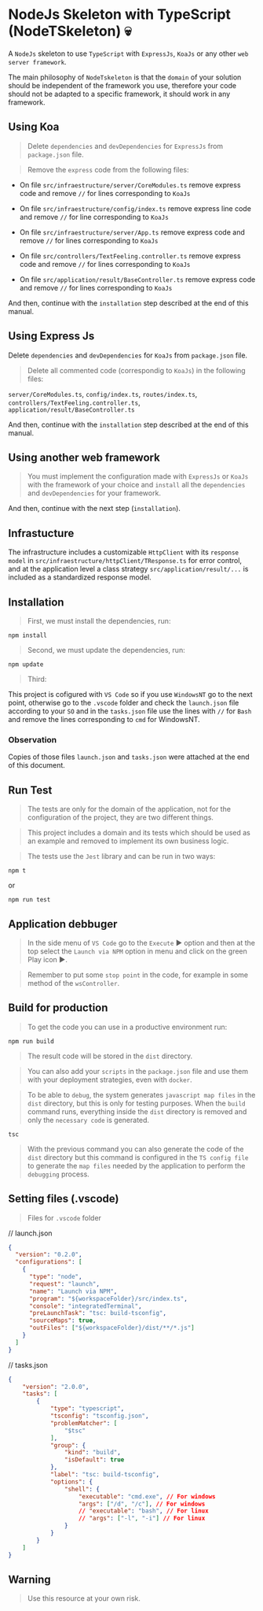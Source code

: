 # NodeJs Skeleton with TypeScript (NodeTSkeleton) 💀

A `NodeJs` skeleton to use `TypeScript` with `ExpressJs`, `KoaJs` or any other `web server framework`.

The main philosophy of `NodeTskeleton` is that the `domain` of your solution should be independent of the framework you use, therefore your code should not be adapted to a specific framework, it should work in any framework.

## Using Koa

> Delete `dependencies` and `devDependencies` for `ExpressJs` from `package.json` file.

> Remove the `express` code from the following files:

- On file `src/infraestructure/server/CoreModules.ts` remove express code and remove `//` for lines corresponding to `KoaJs`

- On file `src/infraestructure/config/index.ts` remove express line code and remove `//` for line corresponding to `KoaJs`

- On file `src/infraestructure/server/App.ts` remove express code and remove `//` for lines corresponding to `KoaJs`

- On file `src/controllers/TextFeeling.controller.ts` remove express code and remove `//` for lines corresponding to `KoaJs`

- On file `src/application/result/BaseController.ts` remove express code and remove `//` for lines corresponding to `KoaJs`

And then, continue with the `installation` step described at the end of this manual.

## Using Express Js

Delete `dependencies` and `devDependencies` for `KoaJs` from `package.json` file.

> Delete all commented code (correspondig to `KoaJs`) in the following files:

`server/CoreModules.ts`, `config/index.ts`, `routes/index.ts`, `controllers/TextFeeling.controller.ts`, `application/result/BaseController.ts`

And then, continue with the `installation` step described at the end of this manual.

## Using another web framework

> You must implement the configuration made with `ExpressJs` or `KoaJs` with the framework of your choice and `install` all the `dependencies` and `devDependencies` for your framework.

And then, continue with the next step (`installation`).

## Infrastucture

The infrastructure includes a customizable `HttpClient` with its `response model` in `src/infraestructure/httpClient/TResponse.ts` for error control, and at the application level a class strategy `src/application/result/...` is included as a standardized response model.

## Installation

> First, we must install the dependencies, run: 

```console
npm install
```

> Second, we must update the dependencies, run: 

```console
npm update
```

> Third:

This project is cofigured with `VS Code` so if you use `WindowsNT` go to the next point, otherwise go to the `.vscode` folder and check the `launch.json` file according to your `SO` and in the `tasks.json` file use the lines with `//` for `Bash` and remove the lines corresponding to `cmd` for WindowsNT.

### Observation

Copies of those files `launch.json` and `tasks.json` were attached at the end of this document.

## Run Test

> The tests are only for the domain of the application, not for the configuration of the project, they are two different things. 

> This project includes a domain and its tests which should be used as an example and removed to implement its own business logic.

> The tests use the `Jest` library and can be run in two ways:

```console
npm t
```

or 

```console
npm run test
```

## Application debbuger

> In the side menu of `VS Code` go to the `Execute` ▶ option and then at the top select the `Launch via NPM` option in menu and click on the green Play icon ▶️.

> Remember to put some `stop point` in the code, for example in some method of the `wsController`.

## Build for production

> To get the code you can use in a productive environment run:

```console
npm run build
```

> The result code will be stored in the `dist` directory.

> You can also add your `scripts` in the `package.json` file and use them with your deployment strategies, even with `docker`.

> To be able to `debug`, the system generates `javascript map files` in the `dist` directory, but this is only for testing purposes. When the `build` command runs, everything inside the `dist` directory is removed and only the `necessary code` is generated.

```console
tsc
```
> With the previous command you can also generate the code of the `dist` directory but this command is configured in the `TS config file` to generate the `map files` needed by the application to perform the `debugging` process.

## Setting files (.vscode)

> Files for `.vscode` folder

// launch.json
```json
{
  "version": "0.2.0",
  "configurations": [
    {
      "type": "node",
      "request": "launch",
      "name": "Launch via NPM",
      "program": "${workspaceFolder}/src/index.ts",
      "console": "integratedTerminal",
      "preLaunchTask": "tsc: build-tsconfig",
      "sourceMaps": true,
      "outFiles": ["${workspaceFolder}/dist/**/*.js"]
    }
  ]
}
```

// tasks.json
```json
{
	"version": "2.0.0",
	"tasks": [		
		{
			"type": "typescript",
			"tsconfig": "tsconfig.json",
			"problemMatcher": [
				"$tsc"
			],
			"group": {
				"kind": "build",
				"isDefault": true
			},
			"label": "tsc: build-tsconfig",
			"options": {
				"shell": {
					"executable": "cmd.exe", // For windows
					"args": ["/d", "/c"], // For windows
					// "executable": "bash", // For linux
					// "args": ["-l", "-i"] // For linux
				}
			}
		}
	]
}
```

## Warning 
> Use this resource at your own risk.
